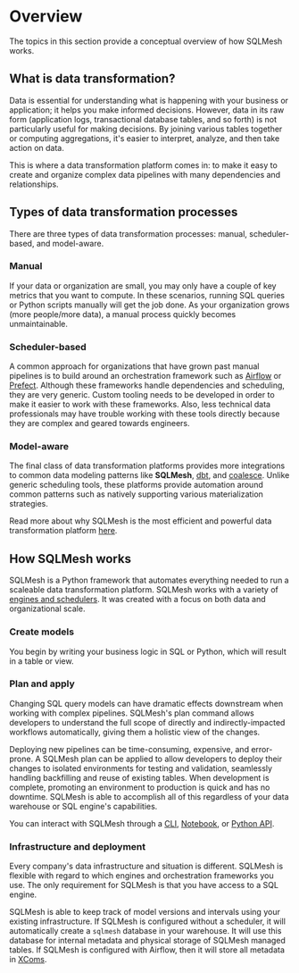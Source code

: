 # Overview

The topics in this section provide a conceptual overview of how SQLMesh works.

## What is data transformation?
Data is essential for understanding what is happening with your business or application; it helps you make informed decisions. However, data in its raw form (application logs, transactional database tables, and so forth) is not particularly useful for making decisions. By joining various tables together or computing aggregations, it's easier to interpret, analyze, and then take action on data.

This is where a data transformation platform comes in: to make it easy to create and organize complex data pipelines with many dependencies and relationships.

## Types of data transformation processes

There are three types of data transformation processes: manual, scheduler-based, and model-aware.

### Manual
If your data or organization are small, you may only have a couple of key metrics that you want to compute. In these scenarios, running SQL queries or Python scripts manually will get the job done. As your organization grows (more people/more data), a manual process quickly becomes unmaintainable.

### Scheduler-based
A common approach for organizations that have grown past manual pipelines is to build around an orchestration framework such as [Airflow](https://airflow.apache.org/) or [Prefect](https://www.prefect.io/). Although these frameworks handle dependencies and scheduling, they are very generic. Custom tooling needs to be developed in order to make it easier to work with these frameworks. Also, less technical data professionals may have trouble working with these tools directly because they are complex and geared towards engineers.

### Model-aware
The final class of data transformation platforms provides more integrations to common data modeling patterns like **SQLMesh**, [dbt](https://www.getdbt.com/), and [coalesce](https://coalesce.io/). Unlike generic scheduling tools, these platforms provide automation around common patterns such as  natively supporting various materialization strategies.

Read more about why SQLMesh is the most efficient and powerful data transformation platform [here](/#why-sqlmesh).

## How SQLMesh works
SQLMesh is a Python framework that automates everything needed to run a scaleable data transformation platform. SQLMesh works with a variety of [engines and schedulers](/integrations/overview). It was created with a focus on both data and organizational scale.

### Create models
You begin by writing your business logic in SQL or Python, which will result in a table or view.

### Plan and apply
Changing SQL query models can have dramatic effects downstream when working with complex pipelines. SQLMesh's plan command allows developers to understand the full scope of directly and indirectly-impacted workflows automatically, giving them a holistic view of the changes.

Deploying new pipelines can be time-consuming, expensive, and error-prone. A SQLMesh plan can be applied to allow developers to deploy their changes to isolated environments for testing and validation, seamlessly handling backfilling and reuse of existing tables. When development is complete, promoting an environment to production is quick and has no downtime. SQLMesh is able to accomplish all of this regardless of your data warehouse or SQL engine's capabilities.

You can interact with SQLMesh through a [CLI](/api/cli), [Notebook](/api/notebook), or [Python API](/api/python).

### Infrastructure and deployment
Every company's data infrastructure and situation is different. SQLMesh is flexible with regard to which engines and orchestration frameworks you use. The only requirement for SQLMesh is that you have access to a SQL engine.

SQLMesh is able to keep track of model versions and intervals using your existing infrastructure. If SQLMesh is configured without a scheduler, it will automatically create a `sqlmesh` database in your warehouse. It will use this database for internal metadata and physical storage of SQLMesh managed tables. If SQLMesh is configured with Airflow, then it will store all metadata in [XComs](https://airflow.apache.org/docs/apache-airflow/stable/concepts/xcoms.html).
